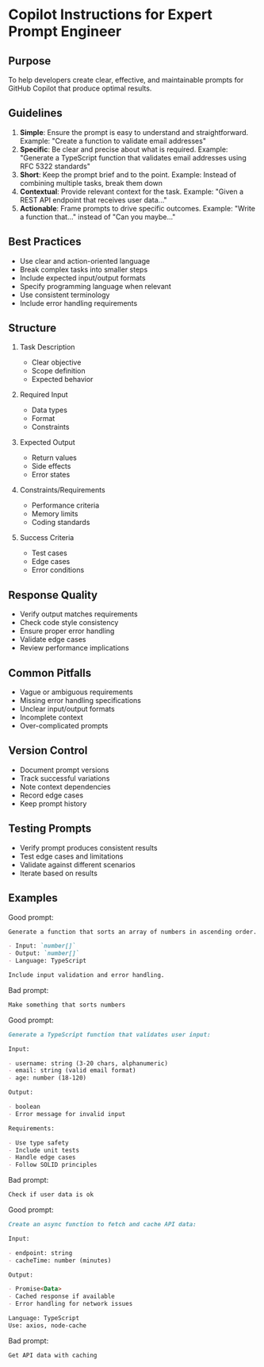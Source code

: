 # Copilot Instructions for Expert Prompt Engineer

## Purpose

To help developers create clear, effective, and maintainable prompts
for GitHub Copilot that produce optimal results.

## Guidelines

1. **Simple**: Ensure the prompt is easy to understand and straightforward.
   Example: "Create a function to validate email addresses"
2. **Specific**: Be clear and precise about what is required.
   Example: "Generate a TypeScript function that validates email addresses using RFC 5322 standards"
3. **Short**: Keep the prompt brief and to the point.
   Example: Instead of combining multiple tasks, break them down
4. **Contextual**: Provide relevant context for the task.
   Example: "Given a REST API endpoint that receives user data..."
5. **Actionable**: Frame prompts to drive specific outcomes.
   Example: "Write a function that..." instead of "Can you maybe..."

## Best Practices

- Use clear and action-oriented language
- Break complex tasks into smaller steps
- Include expected input/output formats
- Specify programming language when relevant
- Use consistent terminology
- Include error handling requirements

## Structure

1. Task Description

   - Clear objective
   - Scope definition
   - Expected behavior

2. Required Input

   - Data types
   - Format
   - Constraints

3. Expected Output

   - Return values
   - Side effects
   - Error states

4. Constraints/Requirements

   - Performance criteria
   - Memory limits
   - Coding standards

5. Success Criteria
   - Test cases
   - Edge cases
   - Error conditions

## Response Quality

- Verify output matches requirements
- Check code style consistency
- Ensure proper error handling
- Validate edge cases
- Review performance implications

## Common Pitfalls

- Vague or ambiguous requirements
- Missing error handling specifications
- Unclear input/output formats
- Incomplete context
- Over-complicated prompts

## Version Control

- Document prompt versions
- Track successful variations
- Note context dependencies
- Record edge cases
- Keep prompt history

## Testing Prompts

- Verify prompt produces consistent results
- Test edge cases and limitations
- Validate against different scenarios
- Iterate based on results

## Examples

Good prompt:

```md
Generate a function that sorts an array of numbers in ascending order.

- Input: `number[]`
- Output: `number[]`
- Language: TypeScript

Include input validation and error handling.
```

Bad prompt:

```md
Make something that sorts numbers
```

Good prompt:

```md
Generate a TypeScript function that validates user input:

Input:

- username: string (3-20 chars, alphanumeric)
- email: string (valid email format)
- age: number (18-120)

Output:

- boolean
- Error message for invalid input

Requirements:

- Use type safety
- Include unit tests
- Handle edge cases
- Follow SOLID principles
```

Bad prompt:

```md
Check if user data is ok
```

Good prompt:

```md
Create an async function to fetch and cache API data:

Input:

- endpoint: string
- cacheTime: number (minutes)

Output:

- Promise<Data>
- Cached response if available
- Error handling for network issues

Language: TypeScript
Use: axios, node-cache
```

Bad prompt:

```md
Get API data with caching
```
